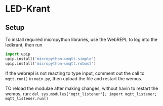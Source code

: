 # LED-Krant

## Setup

To install required micropython libraries, use the WebREPL to log into the ledkrant, then run

```python
import upip
upip.install('micropython-umqtt.simple')
upip.install('micropython-umqtt.robust')
```

If the webrepl is not reacting to type input, comment out the call to `mqtt.run()` in `main.py`, then upload the file and restart the wemos.

TO reload the modulae after making changes, without havin to restart the wemos, run:
`del sys.modules['mqtt_listener']; import mqtt_listener; mqtt_listener.run()`

